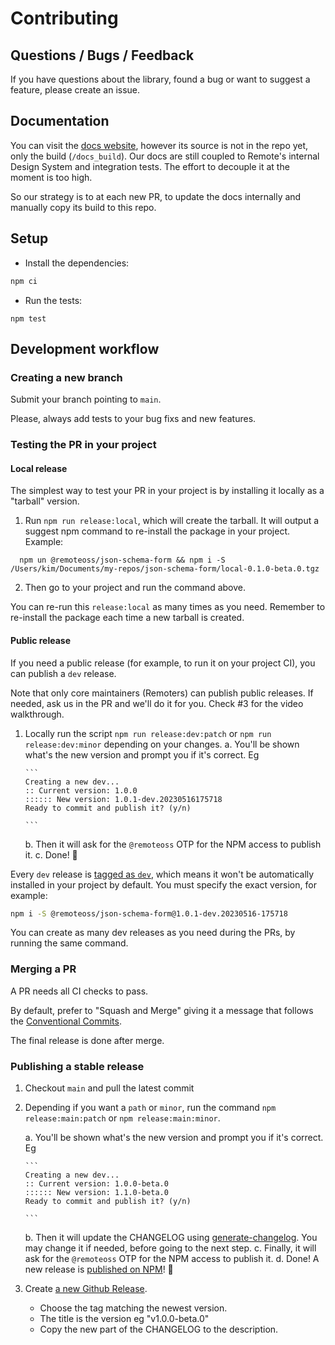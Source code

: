 # Contributing

## Questions / Bugs / Feedback

If you have questions about the library, found a bug or want to suggest a feature, please create an issue.

## Documentation

You can visit the [docs website](https://json-schema-form.vercel.app/), however its source is not in the repo yet, only the build (`/docs_build`). Our docs are still coupled to Remote's internal Design System and integration tests. The effort to decouple it at the moment is too high.

So our strategy is to at each new PR, to update the docs internally and manually copy its build to this repo.

## Setup

- Install the dependencies:

```bash
npm ci
```

- Run the tests:

```
npm test
```

## Development workflow

### Creating a new branch

Submit your branch pointing to `main`.

Please, always add tests to your bug fixs and new features.

### Testing the PR in your project

#### Local release

The simplest way to test your PR in your project is by installing it locally as a "tarball" version.

1. Run `npm run release:local`, which will create the tarball. It will output a suggest npm command to re-install the package in your project. Example:

```
  npm un @remoteoss/json-schema-form && npm i -S /Users/kim/Documents/my-repos/json-schema-form/local-0.1.0-beta.0.tgz
```

2. Then go to your project and run the command above.

You can re-run this `release:local` as many times as you need. Remember to re-install the package each time a new tarball is created.

#### Public release

If you need a public release (for example, to run it on your project CI), you can publish a `dev` release.

Note that only core maintainers (Remoters) can publish public releases. If needed, ask us in the PR and we'll do it for you. Check #3 for the video walkthrough.

1.  Locally run the script `npm run release:dev:patch` or `npm run release:dev:minor` depending on your changes.
    a. You'll be shown what's the new version and prompt you if it's correct. Eg

        ```
        Creating a new dev...
        :: Current version: 1.0.0
        :::::: New version: 1.0.1-dev.20230516175718
        Ready to commit and publish it? (y/n)

        ```

    b. Then it will ask for the `@remoteoss` OTP for the NPM access to publish it.
    c. Done! 🎉

Every `dev` release is [tagged as `dev`](https://docs.npmjs.com/cli/v9/commands/npm-publish#tag), which means it won't be automatically installed in your project by default.
You must specify the exact version, for example:

```bash
npm i -S @remoteoss/json-schema-form@1.0.1-dev.20230516-175718
```

You can create as many dev releases as you need during the PRs, by running the same command.

### Merging a PR

A PR needs all CI checks to pass.

By default, prefer to "Squash and Merge" giving it a message that follows the [Conventional Commits](https://www.conventionalcommits.org/en/v1.0.0/).

The final release is done after merge.

### Publishing a stable release

1.  Checkout `main` and pull the latest commit
2.  Depending if you want a `path` or `minor`, run the command `npm release:main:patch` or `npm release:main:minor`.

    a. You'll be shown what's the new version and prompt you if it's correct. Eg

        ```
        Creating a new dev...
        :: Current version: 1.0.0-beta.0
        :::::: New version: 1.1.0-beta.0
        Ready to commit and publish it? (y/n)

        ```

    b. Then it will update the CHANGELOG using [generate-changelog](https://github.com/lob/generate-changelog). You may change it if needed, before going to the next step.
    c. Finally, it will ask for the `@remoteoss` OTP for the NPM access to publish it.
    d. Done! A new release is [published on NPM](https://www.npmjs.com/package/@remoteoss/json-schema-form)! 🎉

3.  Create [a new Github Release](https://github.com/remoteoss/json-schema-form/releases/new).
    - Choose the tag matching the newest version.
    - The title is the version eg "v1.0.0-beta.0"
    - Copy the new part of the CHANGELOG to the description.
